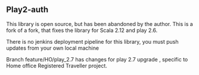 
## Play2-auth

This library is open source, but has been abandoned by the author.
This is a fork of a fork, that fixes the library for Scala 2.12 and play 2.6.

There is no jenkins deployment pipeline for this library, you must push updates
from your own local machine

Branch feature/HO/play_2.7 has changes for play 2.7 upgrade , specific to Home office Registered Traveller
project.